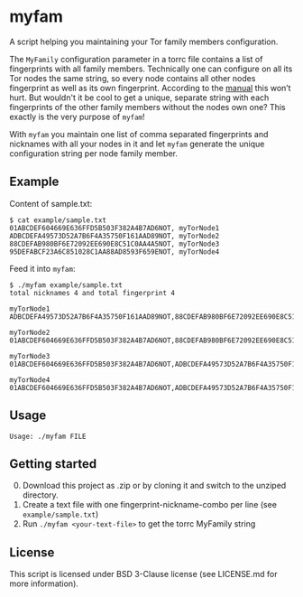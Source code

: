 # myfam
A script helping you maintaining your Tor family members configuration.

The `MyFamily` configuration parameter in a torrc file contains a list of fingerprints with all family members. Technically one can configure on all its Tor nodes the same string, so every node contains all other nodes fingerprint as well as its own fingerprint. According to the [manual](https://www.torproject.org/docs/tor-manual.html.en) this won’t hurt. But wouldn't it be cool to get a unique, separate string with each fingerprints of the other family members without the nodes own one? This exactly is the very purpose of `myfam`!

With `myfam` you maintain one list of comma separated fingerprints and nicknames with all your nodes in it and let `myfam` generate the unique configuration string per node family member.


## Example
Content of sample.txt:
```
$ cat example/sample.txt 
01ABCDEF604669E636FFD5B503F382A4B7AD6NOT, myTorNode1
ADBCDEFA49573D52A7B6F4A35750F161AAD89NOT, myTorNode2
88CDEFAB980BF6E72092EE690E8C51C0AA4A5NOT, myTorNode3
95DEFABCF23A6C851028C1AA88AD8593F659ENOT, myTorNode4
```

Feed it into `myfam`:

```
$ ./myfam example/sample.txt 
total nicknames 4 and total fingerprint 4

myTorNode1
ADBCDEFA49573D52A7B6F4A35750F161AAD89NOT,88CDEFAB980BF6E72092EE690E8C51C0AA4A5NOT,95DEFABCF23A6C851028C1AA88AD8593F659ENOT

myTorNode2
01ABCDEF604669E636FFD5B503F382A4B7AD6NOT,88CDEFAB980BF6E72092EE690E8C51C0AA4A5NOT,95DEFABCF23A6C851028C1AA88AD8593F659ENOT

myTorNode3
01ABCDEF604669E636FFD5B503F382A4B7AD6NOT,ADBCDEFA49573D52A7B6F4A35750F161AAD89NOT,95DEFABCF23A6C851028C1AA88AD8593F659ENOT

myTorNode4
01ABCDEF604669E636FFD5B503F382A4B7AD6NOT,ADBCDEFA49573D52A7B6F4A35750F161AAD89NOT,88CDEFAB980BF6E72092EE690E8C51C0AA4A5NOT
```

## Usage
```
Usage: ./myfam FILE
```

## Getting started

  0. Download this project as .zip or by cloning it and switch to the unziped directory.
  1. Create a text file with one fingerprint-nickname-combo per line (see `example/sample.txt`)
  2. Run `./myfam <your-text-file>` to get the torrc MyFamily string

## License
This script is licensed under BSD 3-Clause license (see LICENSE.md for more information).
